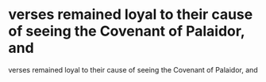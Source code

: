 # verses remained loyal to their cause of seeing the Covenant of Palaidor, and

verses remained loyal to their cause of seeing the Covenant of Palaidor, and
